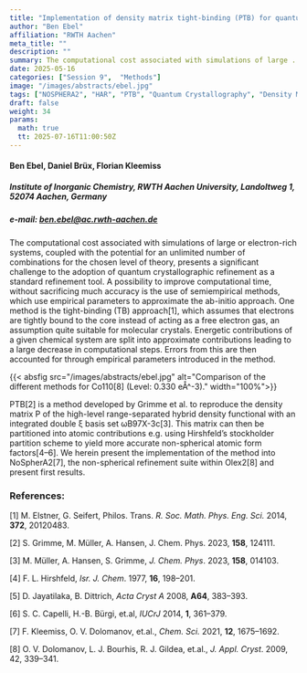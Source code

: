 ```yaml
---
title: "Implementation of density matrix tight-binding (PTB) for quantum crystallographic refinement in NoSpherA2"
author: "Ben Ebel"
affiliation: "RWTH Aachen"
meta_title: ""
description: ""
summary: The computational cost associated with simulations of large ... presents a significant challenge to the adoption of quantum crystallographic refinement as a standard refinement tool. A possibility to improve computational time, without sacrificing much accuracy is the use of semiempirical methods, which use empirical parameters..
date: 2025-05-16  
categories: ["Session 9",  "Methods"]
image: "/images/abstracts/ebel.jpg"
tags: ["NOSPHERA2", "HAR", "PTB", "Quantum Crystallography", "Density Matrix", "Tight-Binding", "Semiempirical Methods"]
draft: false
weight: 34
params:
  math: true
  tt: 2025-07-16T11:00:50Z
---
```


#### Ben Ebel, Daniel Brüx, Florian Kleemiss

##### Institute of Inorganic Chemistry, RWTH Aachen University, Landoltweg 1, 52074 Aachen, Germany

##### e-mail: ben.ebel@ac.rwth-aachen.de

The computational cost associated with simulations of large or electron-rich systems, coupled with the potential for an unlimited number of combinations for the chosen level of theory, presents a significant challenge to the adoption of quantum crystallographic refinement as a standard refinement tool. A possibility to improve computational time, without sacrificing much accuracy is the use of semiempirical methods, which use empirical parameters to approximate the ab-initio approach. One method is the tight-binding (TB) approach[1], which assumes that electrons are tightly bound to the core instead of acting as a free electron gas, an assumption quite suitable for molecular crystals. Energetic contributions of a given chemical system are split into approximate contributions leading to a large decrease in computational steps. Errors from this are then accounted for through empirical parameters introduced in the method.

{{< absfig src="/images/abstracts/ebel.jpg" alt="Comparison of the different methods for Co110[8] (Level: 0.330 eÅ^-3)." width="100%">}}

PTB[2] is a method developed by Grimme et al. to reproduce the density matrix P of the high-level range-separated hybrid density functional with an integrated double ξ basis set ωB97X-3c[3]. This matrix can then be partitioned into atomic contributions e.g. using Hirshfeld’s stockholder partition scheme to yield more accurate non-spherical atomic form factors[4–6]. We herein present the implementation of the method into NoSpherA2[7], the non-spherical refinement suite within Olex2[8] and present first results.



### References:

[1] M. Elstner, G. Seifert, Philos. Trans. *R. Soc. Math. Phys. Eng. Sci.* 2014, **372**, 20120483.

[2] S. Grimme, M. Müller, A. Hansen, J. Chem. Phys. 2023, **158**, 124111.

[3] M. Müller, A. Hansen, S. Grimme, *J. Chem. Phys*. 2023, **158**, 014103.

[4] F. L. Hirshfeld, *Isr. J. Chem*. 1977, **16**, 198–201.

[5] D. Jayatilaka, B. Dittrich, *Acta Cryst A* 2008, **A64**, 383–393.

[6] S. C. Capelli, H.-B. Bürgi, et.al, *IUCrJ* 2014, **1**, 361–379.

[7] F. Kleemiss, O. V. Dolomanov, et.al., *Chem. Sci.* 2021, **12**, 1675–1692.

[8] O. V. Dolomanov, L. J. Bourhis, R. J. Gildea, et.al., *J. Appl. Cryst*. 2009, 42, 339–341.

